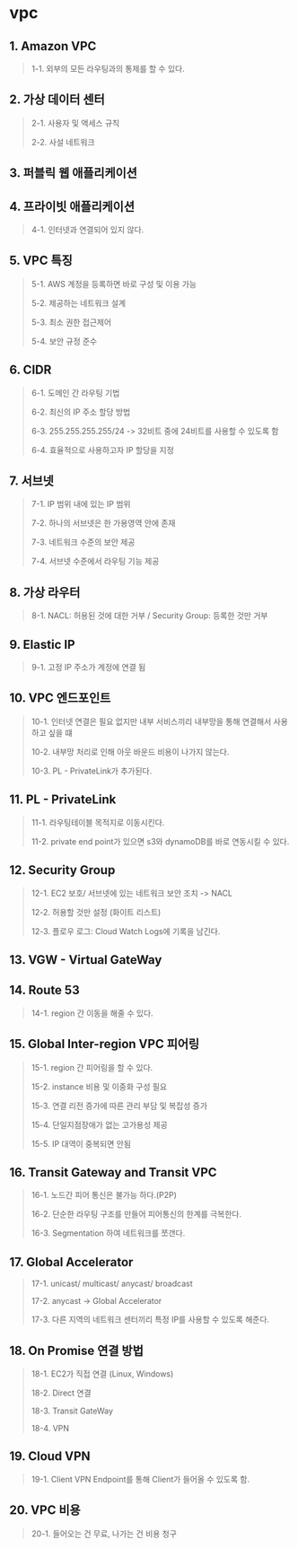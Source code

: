 # vpc

## 1. Amazon VPC

> 1-1. 외부의 모든 라우팅과의 통제를 할 수 있다.


## 2. 가상 데이터 센터

> 2-1. 사용자 및 액세스 규칙
>
> 2-2. 사설 네트워크


## 3. 퍼블릭 웹 애플리케이션


## 4. 프라이빗 애플리케이션

> 4-1. 인터넷과 연결되어 있지 않다.


## 5. VPC 특징

> 5-1. AWS 계정을 등록하면 바로 구성 및 이용 가능
>
> 5-2. 제공하는 네트워크 설계
>
> 5-3. 최소 권한 접근제어
>
> 5-4. 보안 규정 준수


## 6. CIDR

> 6-1. 도메인 간 라우팅 기법
>
> 6-2. 최신의 IP 주소 할당 방법
>
> 6-3. 255.255.255.255/24 -> 32비트 중에 24비트를 사용할 수 있도록 함
> 
> 6-4. 효율적으로 사용하고자 IP 할당을 지정


## 7. 서브넷

> 7-1. IP 범위 내에 있는 IP 범위
>
> 7-2. 하나의 서브넷은 한 가용영역 안에 존재
>
> 7-3. 네트워크 수준의 보안 제공
>
> 7-4. 서브넷 수준에서 라우팅 기능 제공


## 8. 가상 라우터

> 8-1. NACL: 허용된 것에 대한 거부 / Security Group: 등록한 것만 거부


## 9. Elastic IP

> 9-1. 고정 IP 주소가 계정에 연결 됨


## 10. VPC 엔드포인트

> 10-1. 인터넷 연결은 필요 없지만 내부 서비스끼리 내부망을 통해 연결해서 사용하고 싶을 떄
>
> 10-2. 내부망 처리로 인해 아웃 바운드 비용이 나가지 않는다.
>
> 10-3. PL - PrivateLink가 추가된다.


## 11. PL - PrivateLink

> 11-1. 라우팅테이블 목적지로 이동시킨다.
>
> 11-2. private end point가 있으면 s3와 dynamoDB를 바로 연동시킬 수 있다.


## 12. Security Group

> 12-1. EC2 보호/ 서브넷에 있는 네트워크 보안 조치 -> NACL
>
> 12-2. 허용할 것만 설정 (화이트 리스트)
>
> 12-3. 플로우 로그: Cloud Watch Logs에 기록을 남긴다.


## 13. VGW - Virtual GateWay


## 14. Route 53

> 14-1. region 간 이동을 해줄 수 있다.


## 15. Global Inter-region VPC 피어링

> 15-1. region 간 피어링을 할 수 있다.
>
> 15-2. instance 비용 및 이중화 구성 필요
>
> 15-3. 연결 리전 증가에 따른 관리 부담 및 복잡성 증가
>
> 15-4. 단일지점장애가 없는 고가용성 제공
>
> 15-5. IP 대역이 중복되면 안됨


## 16. Transit Gateway and Transit VPC

> 16-1. 노드간 피어 통신은 불가능 하다.(P2P)
>
> 16-2. 단순한 라우팅 구조를 만들어 피어통신의 한계를 극복한다.
>
> 16-3. Segmentation 하여 네트워크를 쪼갠다.


## 17. Global Accelerator

> 17-1. unicast/ multicast/ anycast/ broadcast
>
> 17-2. anycast -> Global Accelerator
>
> 17-3. 다른 지역의 네트워크 센터끼리 특정 IP를 사용할 수 있도록 해준다.


## 18. On Promise 연결 방법

> 18-1. EC2가 직접 연결 (Linux, Windows)
>
> 18-2. Direct 연결
>
> 18-3. Transit GateWay
>
> 18-4. VPN


## 19. Cloud VPN

> 19-1. Client VPN Endpoint를 통해 Client가 들어올 수 있도록 함.


## 20. VPC 비용

> 20-1. 들어오는 건 무료, 나가는 건 비용 청구



